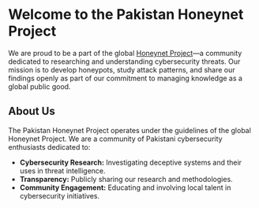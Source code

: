 # Welcome to the Pakistan Honeynet Project

We are proud to be a part of the global [Honeynet Project](https://honeynet.org)—a community dedicated to researching and understanding cybersecurity threats. Our mission is to develop honeypots, study attack patterns, and share our findings openly as part of our commitment to managing knowledge as a global public good.

## About Us

The Pakistan Honeynet Project operates under the guidelines of the global Honeynet Project. We are a community of Pakistani cybersecurity enthusiasts dedicated to:

- **Cybersecurity Research:** Investigating deceptive systems and their uses in threat intelligence.
- **Transparency:** Publicly sharing our research and methodologies.
- **Community Engagement:** Educating and involving local talent in cybersecurity initiatives.

